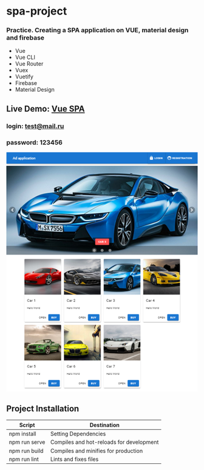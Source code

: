 # spa-project
### Practice. Creating a SPA application on VUE, material design and firebase

* Vue
* Vue CLI
* Vue Router
* Vuex
* Vuetify
* Firebase
* Material Design

## Live Demo: [Vue SPA](https://volkovva.github.io/minin-vue/vue-spa/)
### login: test@mail.ru
### password: 123456
![spa-project](vue-spa/screenshots/demo.png "spa-project")

## Project Installation

| Script | Destination |
| ------ | ----------- |
| npm install | Setting Dependencies |
| npm run serve | Compiles and hot-reloads for development |
| npm run build | Compiles and minifies for production |
| npm run lint | Lints and fixes files |